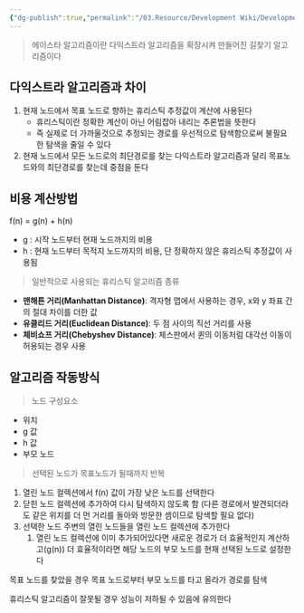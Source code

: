 ```yaml
---
{"dg-publish":true,"permalink":"/03.Resource/Development Wiki/Development Wiki (Sources)/에이스타 알고리즘/","noteIcon":"","created":"2024-07-20T21:34:18.000+09:00","updated":"2025-07-19T22:58:36.983+09:00"}
---
```


> 에이스타 알고리즘이란 다익스트라 알고리즘을 확장시켜 만들어진 길찾기 알고리즘이다

## 다익스트라 알고리즘과 차이

1. 현재 노드에서 목표 노드로 향하는 휴리스틱 추정값이 계산에 사용된다
    - 휴리스틱이란 정확한 계산이 아닌 어림잡아 내리는 추론법을 뜻한다
    - 즉 실제로 더 가까울것으로 추정되는 경로를 우선적으로 탐색함으로써 불필요한 탐색을 줄일 수 있다
2. 현재 노드에서 모든 노드로의 최단경로를 찾는 다익스트라 알고리즘과 달리 목표노드와의 최단경로를 찾는데 중점을 둔다

## 비용 계산방법

f(n) = g(n) + h(n)

- g : 시작 노드부터 현재 노드까지의 비용
- h : 현재 노드부터 목적지 노드까지의 비용, 단 정확하지 않은 휴리스틱 추정값이 사용됨

> 일반적으로 사용되는 휴리스틱 알고리즘 종류


- **맨해튼 거리(Manhattan Distance)**: 격자형 맵에서 사용하는 경우, x와 y 좌표 간의 절대 차이를 더한 값
- **유클리드 거리(Euclidean Distance)**: 두 점 사이의 직선 거리를 사용
- **체비쇼프 거리(Chebyshev Distance)**: 체스판에서 퀸의 이동처럼 대각선 이동이 허용되는 경우 사용

## 알고리즘 작동방식

> 노드 구성요소

- 위치
- g 값
- h 값
- 부모 노드

>  선택된 노드가 목표노드가 될때까지 반복

1. 열린 노드 컬렉션에서 f(n) 값이 가장 낮은 노드를 선택한다
2. 닫힌 노드 컬렉션에 추가하여 다시 탐색하지 않도록 함 (다른 경로에서 발견되더라도 같은 위치를 더 먼 거리를 돌아와 방문한 셈이므로 탐색할 필요 없다)
3. 선택한 노드 주변의 열린 노드들을 열린 노드 컬렉션에 추가한다
    1. 열린 노드 컬렉션에 이미 추가되어있다면 새로운 경로가 더 효율적인지 계산하고(g(n)) 더 효율적이라면 해당 노드의 부모 노드를 현재 선택된 노드로 설정한다

목표 노드를 찾았을 경우 목표 노드로부터 부모 노드를 타고 올라가 경로를 탐색

휴리스틱 알고리즘이 잘못될 경우 성능이 저하될 수 있음에 유의한다